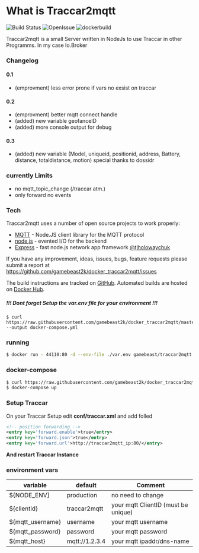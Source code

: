 # What is Traccar2mqtt

![Build Status](https://img.shields.io/github/languages/code-size/gamebeast2k/docker_traccar2mqtt?style=for-the-badge)
![OpenIssue](https://img.shields.io/github/issues/gamebeast2k/docker_traccar2mqtt?style=for-the-badge)
![dockerbuild](https://img.shields.io/docker/cloud/automated/gamebeast/traccar2mqtt?style=for-the-badge)

Traccar2mqtt is a small Server written in NodeJs to use Traccar in other Programms. In my case Io.Broker

### Changelog
#### 0.1
- (emprovment) less error prone if vars no exsist on traccar
#### 0.2
- (emprovment) better mqtt connect handle
- (added) new variable geofanceID
- (added) more console output for debug

#### 0.3
- (added) new variable (Model, uniqueid, positionid, address, Battery, distance, totaldistance, motion) special thanks to dossidr

### currently Limits

- no mqtt_topic_change (/traccar atm.)
- only forward no events
### Tech

Traccar2mqtt uses a number of open source projects to work properly:

* [MQTT](https://www.npmjs.com/package/mqtt) - Node.JS client library for the MQTT protocol
* [node.js] - evented I/O for the backend
* [Express] - fast node.js network app framework [@tjholowaychuk]

If you have any improvement, ideas, issues, bugs, feature requests please submit a report at
https://github.com/gamebeast2k/docker_traccar2mqtt/issues

The build instructions are tracked on [GitHub](https://github.com/gamebeast2k/docker_traccar2mqtt). Automated builds are hosted on [Docker Hub](https://hub.docker.com/r/gamebeast/traccar2mqtt).
##### !!! Dont forget Setup the var.env file for your environment !!!
```
$ curl https://raw.githubusercontent.com/gamebeast2k/docker_traccar2mqtt/master/var.env --output docker-compose.yml
```
### running
```sh
$ docker run - 44110:80 -d --env-file ./var.env gamebeast/traccar2mqtt
```
### docker-compose
```sh
$ curl https://raw.githubusercontent.com/gamebeast2k/docker_traccar2mqtt/master/docker-compose.yml --output docker-compose.yml
$ docker-compose up
```
### Setup Traccar
On your Traccar Setup edit **conf/traccar.xml** and add folled
``` xml
<!-- position forwarding -->
<entry key='forward.enable'>true</entry>
<entry key='forward.json'>true</entry>
<entry key='forward.url'>http://traccar2mqtt_ip:80/</entry>
```
**And restart Traccar Instance**
### environment vars

| variable | default | Comment
| ------ | ------ | ------|
| ${NODE_ENV] | production | no need to change |
| ${clientid} | traccar2mqtt | your mqtt ClientID (must be unique)|
| ${mqtt_username} | username | your mqtt username|
| ${mqtt_password} | password | your mqtt password|
| ${mqtt_host} | mqtt://1.2.3.4 | your mqtt ipaddr/dns-name|


   [express]: <https://expressjs.com/>
   [node.js]: <http://nodejs.org>
   [@tjholowaychuk]: <http://twitter.com/tjholowaychuk>

